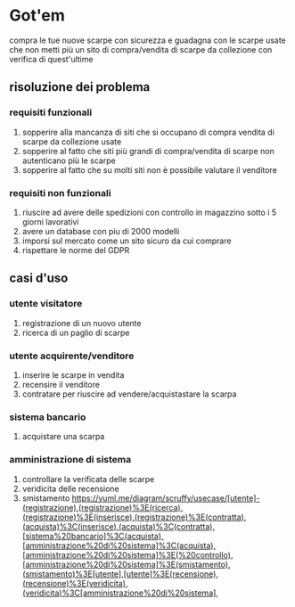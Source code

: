 # Got'em
 compra le tue nuove scarpe con sicurezza e guadagna con le scarpe usate che non metti più un sito di compra/vendita di scarpe da collezione con verifica di quest'ultime
## risoluzione dei problema
### requisiti funzionali 
1.  sopperire alla mancanza di siti che si occupano di compra vendita di scarpe da collezione usate
2.  sopperire al fatto che siti più grandi di compra/vendita di scarpe non autenticano più le scarpe   
3.  sopperire al fatto che su molti siti non è possibile valutare il venditore
### requisiti non funzionali 
1.  riuscire ad avere delle spedizioni con controllo in magazzino sotto i 5 giorni lavorativi  
2.  avere un database con piu di 2000 modelli  
3.  imporsi sul mercato come un sito sicuro da cui comprare
4.  rispettare le norme del GDPR
## casi d'uso
### utente visitatore
1. registrazione di un nuovo utente
2. ricerca di un paglio di scarpe
### utente acquirente/venditore 
1. inserire le scarpe in vendita 
2. recensire il venditore
3. contratare per riuscire ad vendere/acquistastare la scarpa
### sistema bancario 
1. acquistare una scarpa
### amministrazione di sistema 
1. controllare la verificata delle scarpe
2. veridicita delle recensione
3. smistamento
https://yuml.me/diagram/scruffy/usecase/[utente]-(registrazione),(registrazione)%3E(ricerca),(registrazione)%3E(inserisce),(registrazione)%3E(contratta),(acquista)%3C(inserisce),(acquista)%3C(contratta),[sistema%20bancario]%3C(acquista),[amministrazione%20di%20sistema]%3C(acquista),[amministrazione%20di%20sistema]%3E(%20controllo),[amministrazione%20di%20sistema]%3E(smistamento),(smistamento)%3E[utente],[utente]%3E(recensione),(recensione)%3E(veridicita),(veridicita)%3C[amministrazione%20di%20sistema],
